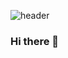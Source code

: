 ![header](https://capsule-render.vercel.app/api?type=slice&color=auto&height=300&section=header&text=Hello&desc=I'm%20Do10&fontSize=90)


### Hi there 👋

<!--
**2do10/2do10** is a ✨ _special_ ✨ repository because its `README.md` (this file) appears on your GitHub profile.

Here are some ideas to get you started:

- 🔭 I’m currently working on ...
- 🌱 I’m currently learning ...
- 👯 I’m looking to collaborate on ...
- 🤔 I’m looking for help with ...
- 💬 Ask me about ...
- 📫 How to reach me: ...
- 😄 Pronouns: ...
- ⚡ Fun fact: ...
-->
